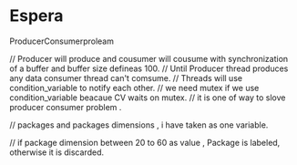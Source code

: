 # Espera
ProducerConsumerproleam


// Producer will produce and cousumer will cousume with synchronization of a buffer and buffer size defineas 100.
// Until  Producer thread produces any data consumer thread can't comsume.
// Threads will use condition_variable to notify each other.
// we need mutex if we use condition_variable beacaue CV waits on mutex.
// it is one of way to slove producer consumer problem .

// packages and packages dimensions , i have taken as one variable.

// if package dimension between 20 to 60 as value , Package is labeled, otherwise it is discarded.
